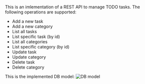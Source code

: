This is an imlementation of a REST API to manage TODO tasks.
The following operations are supported:
- Add a new task
- Add a new category
- List all tasks
- List specific task (by id)
- List all categories
- List specific category (by id)
- Update task
- Update category
- Delete task
- Delete category

This is the implemented DB model:
![DB model](DBModel.png)
